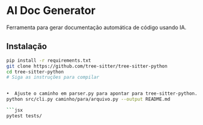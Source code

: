 # AI Doc Generator

Ferramenta para gerar documentação automática de código usando IA.

## Instalação
```bash
pip install -r requirements.txt
git clone https://github.com/tree-sitter/tree-sitter-python
cd tree-sitter-python
# Siga as instruções para compilar


•  Ajuste o caminho em parser.py para apontar para tree-sitter-python.
python src/cli.py caminho/para/arquivo.py --output README.md

```jsx
pytest tests/
```


